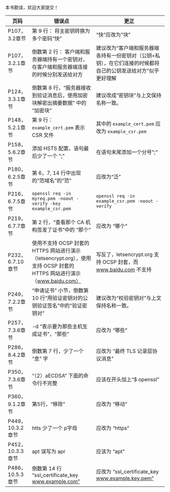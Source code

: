 本书勘误，欢迎大家提交！

页码 | 错误点 | 更正
------------ | ------------- | ---------
P107，3.2章节 |  第 9 行： 将主密钥转换为多个密码“快”  | “快”应改为"块"
P107，3.2.1章节 |  倒数第 2 行： 客户端和服务器端持有一个密钥对，在客户端和服务器端连接的时候分别发送给对方 | 建议改为“客户端和服务器端各持有一份密钥对（公钥+私钥），在它们连接的时候都将自己的公钥发送给对方”似乎更好理解
P124，3.3.1章节  | 倒数第 8 行，“服务器接收到验证消息后，使用加密块解密出摘要数据” 中的 “加密块” | 建议改成“密钥块”与上文保持名称一致。
P148，5.2.1章节 | 第 9 行： `example_cert.pem` 表示 CSR 文件 | 其中的 `example_cert.pem` 应改为 `example_csr.pem`
P158，5.6.2章节 | 添加 HSTS 配置，语句最后少了一个 ";"  | 在语句末尾添加一个分号";"
P180，6.2.5章节 | 第 6，7, 14 行中出现的“范域名”的“范” | 应改为“泛”
P216，6.7.5章节 | ` openssl req -in myreq.pem -noout -verify -key example_csr.pem `|  `openssl req -in example_csr.pem -noout -verify `
P219，6.7.7章节 | 第 2 行，“查看那个 CA 机构签发了证书”中的 “那个” | 应改为 “哪个”
P232，6.7.10章节| 使用不支持 OCSP 封套的 HTTPS 网站进行演示（letsencrypt.org），使用支持 OCSP 封套的 HTTPS 网站进行演示（www.baidu.com） | 写反了，letsencrypt.org 支持 OCSP 封套，而 www.baidu.com 不支持
P249，7.2.2章节 | “申请证书” 小节，倒数第 10 行“用验证密钥对的公钥验证签名”中的“验证密钥对” | 建议改为“校验密钥对”与上文保持名称一致。
P257，7.3.6章节 | -d “表示要为那些主机生成证书”，“那些” | 应改为 “哪些”
P286，8.4.2章节 | 倒数第 7 行，少了一个 “息” 字 | 应改为 “最终 TLS 记录层协议消息”
P350，7.3.6章节 | “（2）aECDSA” 下面的命令行不完整 | 应该在开头加上“$ openssl”
P360，9.1.2章节 | 第5行，“移除”  | 应改为 “移动”
P449，10.3.2章节 | htts 少了一个 p字母 | 应改为 “https”
P452，10.3.3章节 | apt 误写为 apr | 应该为 “apt”
P486，10.5.3章节 | 倒数第 14 行 “ssl_certificate_key    www.example.com” | 应改为 “ssl_certificate_key    www.example.key.pem”
